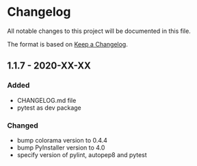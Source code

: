 # Changelog

All notable changes to this project will be documented in this file.

The format is based on [Keep a Changelog](https://keepachangelog.com/en/1.0.0/).

## 1.1.7 - 2020-XX-XX

### Added
- CHANGELOG.md file
- pytest as dev package

### Changed
- bump colorama version to 0.4.4
- bump PyInstaller version to 4.0
- specify version of pylint, autopep8 and pytest
